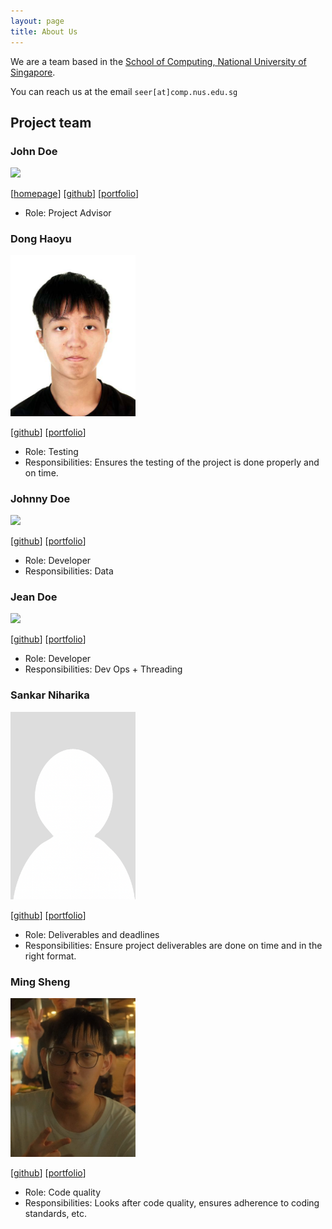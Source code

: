 ```yaml
---
layout: page
title: About Us
---
```


We are a team based in the [School of Computing, National University of Singapore](https://www.comp.nus.edu.sg).

You can reach us at the email `seer[at]comp.nus.edu.sg`

## Project team

### John Doe

<img src="images/johndoe.png" width="200px">

[[homepage](http://www.comp.nus.edu.sg/~damithch)]
[[github](https://github.com/johndoe)]
[[portfolio](team/johndoe.md)]

* Role: Project Advisor

### Dong Haoyu

<img src="images/engulfy.png" width="200px">

[[github](http://github.com/engulfy)]
[[portfolio](team/johndoe.md)]

* Role: Testing
* Responsibilities: Ensures the testing of the project is done properly and on time.

### Johnny Doe

<img src="images/johndoe.png" width="200px">

[[github](http://github.com/johndoe)] [[portfolio](team/johndoe.md)]

* Role: Developer
* Responsibilities: Data

### Jean Doe

<img src="images/johndoe.png" width="200px">

[[github](http://github.com/johndoe)]
[[portfolio](team/johndoe.md)]

* Role: Developer
* Responsibilities: Dev Ops + Threading

### Sankar Niharika

<img src="images/niha81.png" width="200px">

[[github](http://github.com/niha81)]
[[portfolio](team/johndoe.md)]

* Role: Deliverables and deadlines
* Responsibilities: Ensure project deliverables are done on time and in the right format.

### Ming Sheng

<img src="images/moingshoing.png" width="200px">

[[github](http://github.com/moingshoing)]
[[portfolio](team/johndoe.md)]

* Role: Code quality
* Responsibilities: Looks after code quality, ensures adherence to coding standards, etc.

